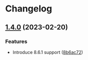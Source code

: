 # Changelog

## [1.4.0](https://github.com/badochov/usos-srednia/compare/1.3.0...v1.4.0) (2023-02-20)


### Features

* Introduce 8.6.1 support ([8b6ac72](https://github.com/badochov/usos-srednia/commit/8b6ac72e19f9d93e3715f05b8a51f1e56e180bfc))
